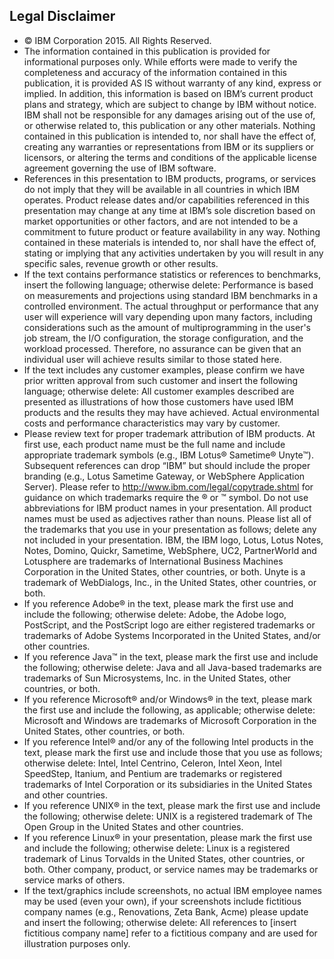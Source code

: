 ##  Legal Disclaimer

- © IBM Corporation 2015. All Rights Reserved.
- The information contained in this publication is provided for informational purposes only. While efforts were made to verify the completeness and accuracy of the information contained in this publication, it is provided AS IS without warranty of any kind, express or implied. In addition, this information is based on IBM’s current product plans and strategy, which are subject to change by IBM without notice. IBM shall not be responsible for any damages arising out of the use of, or otherwise related to, this publication or any other materials. Nothing contained in this publication is intended to, nor shall have the effect of, creating any warranties or representations from IBM or its suppliers or licensors, or altering the terms and conditions of the applicable license agreement governing the use of IBM software.
- References in this presentation to IBM products, programs, or services do not imply that they will be available in all countries in which IBM operates. Product release dates and/or capabilities referenced in this presentation may change at any time at IBM’s sole discretion based on market opportunities or other factors, and are not intended to be a commitment to future product or feature availability in any way.  Nothing contained in these materials is intended to, nor shall have the effect of, stating or implying that any activities undertaken by you will result in any specific sales, revenue growth or other results.
- If the text contains performance statistics or references to benchmarks, insert the following language; otherwise delete:
Performance is based on measurements and projections using standard IBM benchmarks in a controlled environment.  The actual throughput or performance that any user will experience will vary depending upon many factors, including considerations such as the amount of multiprogramming in the user's job stream, the I/O configuration, the storage configuration, and the workload processed.  Therefore, no assurance can be given that an individual user will achieve results similar to those stated here.
- If the text includes any customer examples, please confirm we have prior written approval from such customer and insert the following language; otherwise delete:
All customer examples described are presented as illustrations of how those customers have used IBM products and the results they may have achieved.  Actual environmental costs and performance characteristics may vary by customer.
- Please review text for proper trademark attribution of IBM products.  At first use, each product name must be the full name and include appropriate trademark symbols (e.g., IBM Lotus® Sametime® Unyte™).  Subsequent references can drop “IBM” but should include the proper branding (e.g., Lotus Sametime Gateway, or WebSphere Application Server).  Please refer to http://www.ibm.com/legal/copytrade.shtml for guidance on which trademarks require the ® or ™ symbol.  Do not use abbreviations for IBM product names in your presentation. All product names must be used as adjectives rather than nouns.  Please list all of the trademarks that you use in your presentation as follows; delete any not included in your presentation. IBM, the IBM logo, Lotus, Lotus Notes, Notes, Domino, Quickr, Sametime, WebSphere, UC2,  PartnerWorld and Lotusphere are trademarks of International Business Machines Corporation in the United States, other countries, or both.   Unyte is a trademark of WebDialogs, Inc., in the United States, other countries, or both.
- If you reference Adobe® in the text, please mark the first use and include the following; otherwise delete:
Adobe, the Adobe logo, PostScript, and the PostScript logo are either registered trademarks or trademarks of Adobe Systems Incorporated in the United States, and/or other countries.
- If you reference Java™ in the text, please mark the first use and include the following; otherwise delete:
Java and all Java-based trademarks are trademarks of Sun Microsystems, Inc. in the United States, other countries, or both.
- If you reference Microsoft® and/or Windows® in the text, please mark the first use and include the following, as applicable; otherwise delete:
Microsoft and Windows are trademarks of Microsoft Corporation in the United States, other countries, or both.
- If you reference Intel® and/or any of the following Intel products in the text, please mark the first use and include those that you use as follows; otherwise delete:
Intel, Intel Centrino, Celeron, Intel Xeon, Intel SpeedStep, Itanium, and Pentium are trademarks or registered trademarks of Intel Corporation or its subsidiaries in the United States and other countries.
- If you reference UNIX® in the text, please mark the first use and include the following; otherwise delete:
UNIX is a registered trademark of The Open Group in the United States and other countries.
- If you reference Linux® in your presentation, please mark the first use and include the following; otherwise delete:
Linux is a registered trademark of Linus Torvalds in the United States, other countries, or both. Other company, product, or service names may be trademarks or service marks of others.
- If the text/graphics include screenshots, no actual IBM employee names may be used (even your own), if your screenshots include fictitious company names (e.g., Renovations, Zeta Bank, Acme) please update and insert the following; otherwise delete: All references to [insert fictitious company name] refer to a fictitious company and are used for illustration purposes only.
